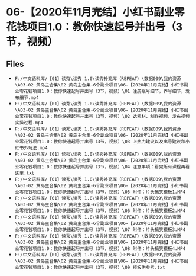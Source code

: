 # 06-【2020年11月完结】小红书副业零花钱项目1.0：教你快速起号并出号（3节，视频）

## Files

- `F:/中文语料库/【01】读秀\读秀 1.0\读秀补充库（REPEAT）\数据009\我的资源\A03-02 黄岛主合集\02 黄岛主合集-6个副业项目\06-【2020年11月完结】小红书副业零花钱项目1.0：教你快速起号并出号（3节，视频）\01 注册账号细节，养号细节，发布细节.mp4`
- `F:/中文语料库/【01】读秀\读秀 1.0\读秀补充库（REPEAT）\数据009\我的资源\A03-02 黄岛主合集\02 黄岛主合集-6个副业项目\06-【2020年11月完结】小红书副业零花钱项目1.0：教你快速起号并出号（3节，视频）\02 选素材，制作视频，发布视频实操过程.mp4`
- `F:/中文语料库/【01】读秀\读秀 1.0\读秀补充库（REPEAT）\数据009\我的资源\A03-02 黄岛主合集\02 黄岛主合集-6个副业项目\06-【2020年11月完结】小红书副业零花钱项目1.0：教你快速起号并出号（3节，视频）\03 上热门建议以及出号建议和小红书外玩法.mp4`
- `F:/中文语料库/【01】读秀\读秀 1.0\读秀补充库（REPEAT）\数据009\我的资源\A03-02 黄岛主合集\02 黄岛主合集-6个副业项目\06-【2020年11月完结】小红书副业零花钱项目1.0：教你快速起号并出号（3节，视频）\04 注意事项：看完所有课程再看这里.txt`
- `F:/中文语料库/【01】读秀\读秀 1.0\读秀补充库（REPEAT）\数据009\我的资源\A03-02 黄岛主合集\02 黄岛主合集-6个副业项目\06-【2020年11月完结】小红书副业零花钱项目1.0：教你快速起号并出号（3节，视频）\05 附件：片头搞笑模板1.MP4`
- `F:/中文语料库/【01】读秀\读秀 1.0\读秀补充库（REPEAT）\数据009\我的资源\A03-02 黄岛主合集\02 黄岛主合集-6个副业项目\06-【2020年11月完结】小红书副业零花钱项目1.0：教你快速起号并出号（3节，视频）\06 附件：片头搞笑模板2.MP4`
- `F:/中文语料库/【01】读秀\读秀 1.0\读秀补充库（REPEAT）\数据009\我的资源\A03-02 黄岛主合集\02 黄岛主合集-6个副业项目\06-【2020年11月完结】小红书副业零花钱项目1.0：教你快速起号并出号（3节，视频）\07 附件：片头搞笑模板3.MP4`
- `F:/中文语料库/【01】读秀\读秀 1.0\读秀补充库（REPEAT）\数据009\我的资源\A03-02 黄岛主合集\02 黄岛主合集-6个副业项目\06-【2020年11月完结】小红书副业零花钱项目1.0：教你快速起号并出号（3节，视频）\08 附件：片头搞笑模板4.MP4`
- `F:/中文语料库/【01】读秀\读秀 1.0\读秀补充库（REPEAT）\数据009\我的资源\A03-02 黄岛主合集\02 黄岛主合集-6个副业项目\06-【2020年11月完结】小红书副业零花钱项目1.0：教你快速起号并出号（3节，视频）\09 模板供参考.txt`

